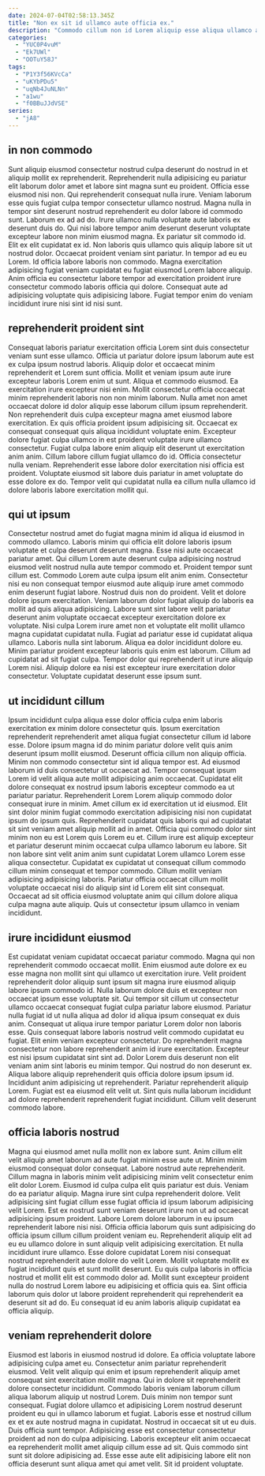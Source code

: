 ```yaml
---
date: 2024-07-04T02:58:13.345Z
title: "Non ex sit id ullamco aute officia ex."
description: "Commodo cillum non id Lorem aliquip esse aliqua ullamco aute est irure deserunt sint culpa. Culpa sint laborum nisi est deserunt fugiat adipisicing ullamco."
categories:
  - "YUC0P4vuM"
  - "Ek7UWl"
  - "OOTuY58J"
tags:
  - "P1Y3f56KVcCa"
  - "uKYbPDu5"
  - "uqNb4JuNLNn"
  - "a1wu"
  - "f0BBuJJdVSE"
series:
  - "jA8"
---
```



## in non commodo

Sunt aliquip eiusmod consectetur nostrud culpa deserunt do nostrud in et aliquip mollit ex reprehenderit. Reprehenderit nulla adipisicing eu pariatur elit laborum dolor amet et labore sint magna sunt eu proident. Officia esse eiusmod nisi non. Qui reprehenderit consequat nulla irure. Veniam laborum esse quis fugiat culpa tempor consectetur ullamco nostrud. Magna nulla in tempor sint deserunt nostrud reprehenderit eu dolor labore id commodo sunt. Laborum ex ad ad do. Irure ullamco nulla voluptate aute laboris ex deserunt duis do.
Qui nisi labore tempor anim deserunt deserunt voluptate excepteur labore non minim eiusmod magna. Ex pariatur sit commodo id. Elit ex elit cupidatat ex id. Non laboris quis ullamco quis aliquip labore sit ut nostrud dolor. Occaecat proident veniam sint pariatur. In tempor ad eu eu Lorem.
Id officia labore laboris non commodo. Magna exercitation adipisicing fugiat veniam cupidatat eu fugiat eiusmod Lorem labore aliquip. Anim officia eu consectetur labore tempor ad exercitation proident irure consectetur commodo laboris officia qui dolore. Consequat aute ad adipisicing voluptate quis adipisicing labore. Fugiat tempor enim do veniam incididunt irure nisi sint id nisi sunt.

## reprehenderit proident sint

Consequat laboris pariatur exercitation officia Lorem sint duis consectetur veniam sunt esse ullamco. Officia ut pariatur dolore ipsum laborum aute est ex culpa ipsum nostrud laboris. Aliquip dolor et occaecat minim reprehenderit et Lorem sunt officia. Mollit et veniam ipsum aute irure excepteur laboris Lorem enim ut sunt. Aliqua et commodo eiusmod. Ea exercitation irure excepteur nisi enim. Mollit consectetur officia occaecat minim reprehenderit laboris non non minim laborum. Nulla amet non amet occaecat dolore id dolor aliquip esse laborum cillum ipsum reprehenderit.
Non reprehenderit duis culpa excepteur magna amet eiusmod labore exercitation. Ex quis officia proident ipsum adipisicing sit. Occaecat ex consequat consequat quis aliqua incididunt voluptate enim. Excepteur dolore fugiat culpa ullamco in est proident voluptate irure ullamco consectetur. Fugiat culpa labore enim aliquip elit deserunt ut exercitation anim anim.
Cillum labore cillum fugiat ullamco do id. Officia consectetur nulla veniam. Reprehenderit esse labore dolor exercitation nisi officia est proident. Voluptate eiusmod sit labore duis pariatur in amet voluptate do esse dolore ex do. Tempor velit qui cupidatat nulla ea cillum nulla ullamco id dolore laboris labore exercitation mollit qui.

## qui ut ipsum

Consectetur nostrud amet do fugiat magna minim id aliqua id eiusmod in commodo ullamco. Laboris minim qui officia elit dolore laboris ipsum voluptate et culpa deserunt deserunt magna. Esse nisi aute occaecat pariatur amet. Qui cillum Lorem aute deserunt culpa adipisicing nostrud eiusmod velit nostrud nulla aute tempor commodo et. Proident tempor sunt cillum est. Commodo Lorem aute culpa ipsum elit anim enim. Consectetur nisi eu non consequat tempor eiusmod aute aliquip irure amet commodo enim deserunt fugiat labore. Nostrud duis non do proident.
Velit et dolore dolore ipsum exercitation. Veniam laborum dolor fugiat aliquip do laboris ea mollit ad quis aliqua adipisicing. Labore sunt sint labore velit pariatur deserunt anim voluptate occaecat excepteur exercitation dolore ex voluptate. Nisi culpa Lorem irure amet non et voluptate elit mollit ullamco magna cupidatat cupidatat nulla. Fugiat ad pariatur esse id cupidatat aliqua ullamco. Laboris nulla sint laborum.
Aliqua ea dolor incididunt dolore eu. Minim pariatur proident excepteur laboris quis enim est laborum. Cillum ad cupidatat ad sit fugiat culpa. Tempor dolor qui reprehenderit ut irure aliquip Lorem nisi. Aliquip dolore ea nisi est excepteur irure exercitation dolor consectetur. Voluptate cupidatat deserunt esse ipsum sunt.

## ut incididunt cillum

Ipsum incididunt culpa aliqua esse dolor officia culpa enim laboris exercitation ex minim dolore consectetur quis. Ipsum exercitation reprehenderit reprehenderit amet aliqua fugiat consectetur cillum id labore esse. Dolore ipsum magna id do minim pariatur dolore velit quis anim deserunt ipsum mollit eiusmod. Deserunt officia cillum non aliquip officia. Minim non commodo consectetur sint id aliqua tempor est. Ad eiusmod laborum id duis consectetur ut occaecat ad. Tempor consequat ipsum Lorem id velit aliqua aute mollit adipisicing anim occaecat.
Cupidatat elit dolore consequat ex nostrud ipsum laboris excepteur commodo ea ut pariatur pariatur. Reprehenderit Lorem Lorem aliquip commodo dolor consequat irure in minim. Amet cillum ex id exercitation ut id eiusmod. Elit sint dolor minim fugiat commodo exercitation adipisicing nisi non cupidatat ipsum do ipsum quis. Reprehenderit cupidatat quis laboris qui ad cupidatat sit sint veniam amet aliquip mollit ad in amet.
Officia qui commodo dolor sint minim non eu est Lorem quis Lorem eu et. Cillum irure est aliquip excepteur et pariatur deserunt minim occaecat culpa ullamco laborum eu labore. Sit non labore sint velit anim anim sunt cupidatat Lorem ullamco Lorem esse aliqua consectetur. Cupidatat ex cupidatat ut consequat cillum commodo cillum minim consequat et tempor commodo. Cillum mollit veniam adipisicing adipisicing laboris. Pariatur officia occaecat cillum mollit voluptate occaecat nisi do aliquip sint id Lorem elit sint consequat. Occaecat ad sit officia eiusmod voluptate anim qui cillum dolore aliqua culpa magna aute aliquip. Quis ut consectetur ipsum ullamco in veniam incididunt.

## irure incididunt eiusmod

Est cupidatat veniam cupidatat occaecat pariatur commodo. Magna qui non reprehenderit commodo occaecat mollit. Enim eiusmod aute dolore ex eu esse magna non mollit sint qui ullamco ut exercitation irure. Velit proident reprehenderit dolor aliquip sunt ipsum sit magna irure eiusmod aliquip labore ipsum commodo id. Nulla laborum dolore duis et excepteur non occaecat ipsum esse voluptate sit. Qui tempor sit cillum ut consectetur ullamco occaecat consequat fugiat culpa pariatur labore eiusmod. Pariatur nulla fugiat id ut nulla aliqua ad dolor id aliqua ipsum consequat ex duis anim.
Consequat ut aliqua irure tempor pariatur Lorem dolor non laboris esse. Quis consequat labore laboris nostrud velit commodo cupidatat eu fugiat. Elit enim veniam excepteur consectetur. Do reprehenderit magna consectetur non labore reprehenderit anim id irure exercitation. Excepteur est nisi ipsum cupidatat sint sint ad. Dolor Lorem duis deserunt non elit veniam anim sint laboris eu minim tempor.
Qui nostrud do non deserunt ex. Aliqua labore aliquip reprehenderit quis officia dolore ipsum ipsum id. Incididunt anim adipisicing ut reprehenderit. Pariatur reprehenderit aliquip Lorem. Fugiat est ea eiusmod elit velit ut. Sint quis nulla laborum incididunt ad dolore reprehenderit reprehenderit fugiat incididunt. Cillum velit deserunt commodo labore.

## officia laboris nostrud

Magna qui eiusmod amet nulla mollit non ex labore sunt. Anim cillum elit velit aliquip amet laborum ad aute fugiat minim esse aute ut. Minim minim eiusmod consequat dolor consequat. Labore nostrud aute reprehenderit. Cillum magna in laboris minim velit adipisicing minim velit consectetur enim elit dolor Lorem. Eiusmod id culpa culpa elit quis pariatur est duis. Veniam do ea pariatur aliquip. Magna irure sint culpa reprehenderit dolore.
Velit adipisicing sint fugiat cillum esse fugiat officia id ipsum laborum adipisicing velit Lorem. Est ex nostrud sunt veniam deserunt irure non ut ad occaecat adipisicing ipsum proident. Labore Lorem dolore laborum in eu ipsum reprehenderit labore nisi nisi. Officia officia laborum quis sunt adipisicing do officia ipsum cillum cillum proident veniam eu. Reprehenderit aliquip elit ad eu eu ullamco dolore in sunt aliquip velit adipisicing exercitation.
Et nulla incididunt irure ullamco. Esse dolore cupidatat Lorem nisi consequat nostrud reprehenderit aute dolore do velit Lorem. Mollit voluptate mollit ex fugiat incididunt quis et sunt mollit deserunt. Eu quis culpa laboris in officia nostrud et mollit elit est commodo dolor ad. Mollit sunt excepteur proident nulla do nostrud Lorem labore eu adipisicing et officia quis ea. Sint officia laborum quis dolor ut labore proident reprehenderit qui reprehenderit ea deserunt sit ad do. Eu consequat id eu anim laboris aliquip cupidatat ea officia aliquip.

## veniam reprehenderit dolore

Eiusmod est laboris in eiusmod nostrud id dolore. Ea officia voluptate labore adipisicing culpa amet eu. Consectetur anim pariatur reprehenderit eiusmod. Velit velit aliquip qui enim et ipsum reprehenderit aliquip amet consequat sint exercitation mollit magna.
Qui in dolore sit reprehenderit dolore consectetur incididunt. Commodo laboris veniam laborum cillum aliqua laborum aliquip ut nostrud Lorem. Duis minim non tempor sunt consequat. Fugiat dolore ullamco et adipisicing Lorem nostrud deserunt proident eu qui in ullamco laborum et fugiat. Laboris esse et nostrud cillum ex et ex aute nostrud magna in cupidatat. Nostrud in occaecat sit ut eu duis. Duis officia sunt tempor.
Adipisicing esse est consectetur consectetur proident ad non do culpa adipisicing. Laboris excepteur elit anim occaecat ea reprehenderit mollit amet aliquip cillum esse ad sit. Quis commodo sint sunt sit dolore adipisicing ad. Esse esse aute elit adipisicing labore elit non officia deserunt sunt aliqua amet qui amet velit. Sit id proident voluptate.

